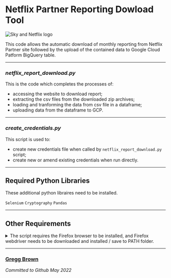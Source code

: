# Netflix Partner Reporting Dowload Tool
<!-- ![Netflix on Sky][netflix-sky-image] -->

<img alt='Sky and Netflix logo' id='sky_netflix' src='https://static.skyassets.com/contentstack/assets/bltdc2476c7b6b194dd/bltbf7ca9ff9400dbe7/5e21f0bce2b3975498eae0b0/Sky_and_Netflix.png'>

This code allows the automatic download of monthly reporting from Netflix Partner site followed by the upload of the contained data to Google Cloud Patform BigQuery table.

---
### *netflix_report_download.py*

This is the code which completes the processes of:
- accessing the website to download report;
- extracting the csv files from the downloaded zip archives;
- loading and tranforming the data from csv file in a dataframe;
- uploading data from the dataframe to GCP.
---
### *create_credentials.py*

This script is used to:
- create new credentials file when called by `netflix_report_download.py` script;
- create new or amend existing credentials when run directly.
---

## Required Python Libraries

These additional python libraires need to be installed.

<code>Selenium</code>
<code>Cryptography</code>
<code>Pandas</code>

---

## Other Requirements
<details>
    <summary>The script requires the Firefox browser to be installed, and Firefox webdriver needs to be downloaded and installed / save to PATH folder.</summary>

* <a href='https://www.mozilla.org/en-GB/firefox/download/thanks/' target='_blank'>Download Firefox</a>

* <a href='https://github.com/mozilla/geckodriver/releases' target='_blank'>Download Webdriver</a>
</details>

---
### [Gregg Brown][my-email]
*Committed to Github May 2022*

<!-- Links  -->

[my-email]: mailto:gregg.brown@sky.uk
